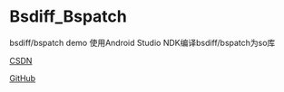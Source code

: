 # Bsdiff_Bspatch
bsdiff/bspatch demo
使用Android Studio NDK编译bsdiff/bspatch为so库

[CSDN](https://blog.csdn.net/baidu_32237719/article/details/88318760)

[GitHub](https://github.com/zhangzhian/LearningNotes/blob/master/Other/在Android环境下编译%20bsdiff:bspatch%20增量更新库%20.md)
